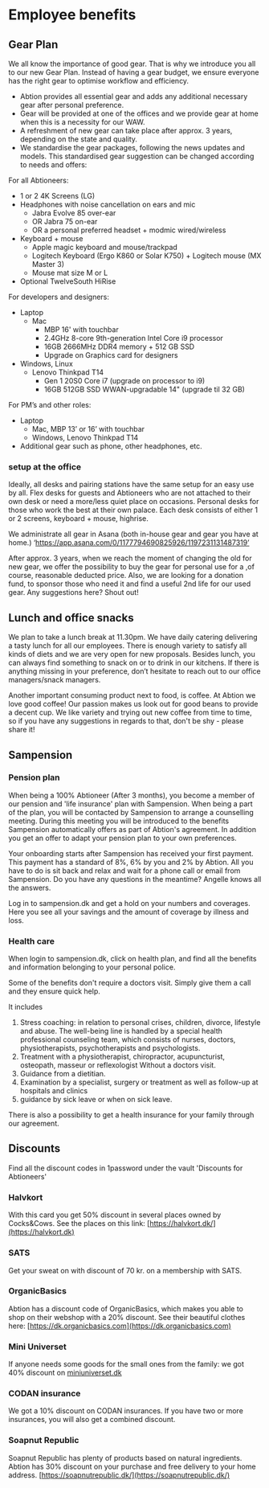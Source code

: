 # Employee benefits

## Gear Plan
We all know the importance of good gear. That is why we introduce you all to our new Gear Plan. Instead of having a gear budget, we ensure everyone has the right gear to optimise workflow and efficiency. 

- Abtion provides all essential gear and adds any additional necessary gear after personal preference. 
- Gear will be provided at one of the offices and we provide gear at home when this is a necessity for our WAW. 
- A refreshment of new gear can take place after approx. 3 years, depending on the state and quality. 
- We standardise the gear packages, following the news updates and models. 
This standardised gear suggestion can be changed according to needs and offers:

For all Abtioneers:
- 1 or 2 4K Screens (LG)
- Headphones with noise cancellation on ears and mic
   - Jabra Evolve 85 over-ear 
   - OR Jabra 75 on-ear 
   - OR a personal preferred headset + modmic wired/wireless 
- Keyboard + mouse
  - Apple magic keyboard and mouse/trackpad
  - Logitech Keyboard (Ergo K860 or Solar K750) + Logitech mouse (MX Master 3)
  - Mouse mat size M or L
- Optional TwelveSouth HiRise

For developers and designers:
- Laptop
  - Mac
    - MBP 16' with touchbar
    - 2.4GHz 8-core 9th-generation Intel Core i9 processor
    - 16GB 2666MHz DDR4 memory + 512 GB SSD
    - Upgrade on Graphics card for designers
- Windows, Linux
  - Lenovo Thinkpad T14 
    - Gen 1 20S0 Core i7 (upgrade on processor to i9)
    - 16GB 512GB SSD WWAN-upgradable 14" (upgrade til 32 GB)

For PM’s and other roles:
 - Laptop 
    - Mac, MBP 13’ or 16’ with touchbar
    - Windows, Lenovo Thinkpad T14 
- Additional gear such as phone, other headphones, etc. 

### setup at the office
Ideally, all desks and pairing stations have the same setup for an easy use by all. Flex desks for guests and Abtioneers who are not attached to their own desk or need a more/less quiet place on occasions. Personal desks for those who work the best at their own palace. Each desk consists of either 1 or 2 screens, keyboard + mouse, highrise. 

We administrate all gear in Asana (both in-house gear and gear you have at home.) ‘https://app.asana.com/0/1177794690825926/1197231131487319’ 

After approx. 3 years, when we reach the moment of changing the old for new gear, we offer the possibility to buy the gear for personal use for a ,of course, reasonable deducted price. Also, we are looking for a donation fund, to sponsor those who need it and find a useful 2nd life for our used gear. Any suggestions here? Shout out!

## Lunch and office snacks
We plan to take a lunch break at 11.30pm. We have daily catering delivering a tasty lunch for all our employees. There is enough variety to satisfy all kinds of diets and we are very open for new proposals. Besides lunch, you can always find something to snack on or to drink in our kitchens. If there is anything missing in your preference, don’t hesitate to reach out to our office managers/snack managers. 

Another important consuming product next to food, is coffee. At Abtion we love good coffee! Our passion makes us look out for good beans to provide a decent cup. We like variety and trying out new coffee from time to time, so if you have any suggestions in regards to that, don't be shy - please share it!


## Sampension
### Pension plan
When being a 100% Abtioneer (After 3 months), you become a member of our pension and 'life insurance' plan with Sampension. When being a part of the plan, you will be contacted by Sampension to arrange a counselling meeting. During this meeting you will be introduced to the benefits Sampension automatically offers as part of Abtion's agreement. In addition you get an offer to adapt your pension plan to your own preferences. 

Your onboarding starts after Sampension has received your first payment. This payment has a standard of 8%, 6% by you and 2% by Abtion. 
All you have to do is sit back and relax and wait for a phone call or email from Sampension. Do you have any questions in the meantime? Angelle knows all the answers. 

Log in to sampension.dk and get a hold on your numbers and coverages. Here you see all your savings and the amount of coverage by illness and loss. 

### Health care
When login to sampension.dk, click on health plan, and find all the benefits and information belonging to your personal police. 

Some of the benefits don't require a doctors visit. Simply give them a call and they ensure quick help. 

It includes
1. Stress coaching: in relation to personal crises, children, divorce, lifestyle and abuse. The well-being line is handled by a special health professional counseling team, which consists of nurses, doctors, physiotherapists, psychotherapists and psychologists. 
2. Treatment with a physiotherapist, chiropractor, acupuncturist, osteopath, masseur or reflexologist Without a doctors visit. 
3. Guidance from a dietitian. 
4. Examination by a specialist, surgery or treatment as well as follow-up at hospitals and clinics
5. guidance by sick leave or when on sick leave.

There is also a possibility to get a health insurance for your family through our agreement. 

## Discounts
Find all the discount codes in 1password under the vault 'Discounts for Abtioneers'

### Halvkort
With this card you get 50% discount in several places owned by Cocks&Cows. See the places on this link: [https://halvkort.dk/](https://halvkort.dk)

### SATS
Get your sweat on with discount of 70 kr. on a membership with SATS. 

### OrganicBasics
Abtion has a discount code of OrganicBasics, which makes you able to shop on their webshop with a 20% discount. See their beautiful clothes here: [https://dk.organicbasics.com](https://dk.organicbasics.com)

### Mini Universet
If anyone needs some goods for the small ones from the family: we got 40% discount on [miniuniverset.dk](https://miniuniverset.dk) 

### CODAN insurance
We got a 10% discount on CODAN insurances. If you have two or more insurances, you will also get a combined discount.

### Soapnut Republic
Soapnut Republic has plenty of products based on natural ingredients. Abtion has 30% discount on your purchase and free delivery to your home address. 
[https://soapnutrepublic.dk/](https://soapnutrepublic.dk/)

